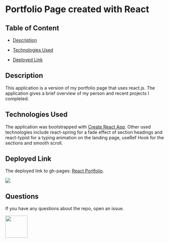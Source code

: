 # Portfolio Page created with React

## Table of Content

- [Description](#Description)

- [Technologies Used](#Technologies-Used)

- [Deployed Link](#Deployed-Link)

## Description

This application is a version of my portfolio page that uses react.js. The application gives a brief overview of my person and recent projects I completed.

## Technologies Used

The application was bootstrapped with [Create React App](https://github.com/facebook/create-react-app). Other used technologies include react-spring for a fade effect of section headings and react-typist for a typing animation on the landing page, useRef Hook for the sections and smooth scroll.

## Deployed Link

The deployed link to gh-pages: <a href="https://steffield.github.io/react-portfolio">React Portfolio</a>.

![](reactPort.gif)

## Questions

If you have any questions about the repo, open an issue.

<img src="https://avatars0.githubusercontent.com/u/56233744?v=4" width ="70px" height="70px">
